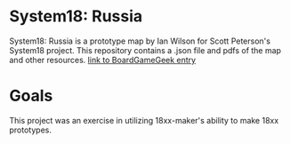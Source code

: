 # System18: Russia
System18: Russia is a prototype map by Ian Wilson for Scott Peterson's System18 project. 
This repository contains a .json file and pdfs of the map and other resources.
[link to BoardGameGeek entry](https://boardgamegeek.com/thread/3238633/system18-18xx-microgame-format/page/1
)
# Goals
This project was an exercise in utilizing 18xx-maker's ability to make 18xx prototypes.